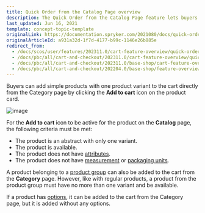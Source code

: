 ```yaml
---
title: Quick Order from the Catalog Page overview
description: The Quick Order from the Catalog Page feature lets buyers add products with one product variant to cart directly from the Category page.
last_updated: Jun 16, 2021
template: concept-topic-template
originalLink: https://documentation.spryker.com/2021080/docs/quick-order-from-the-catalog-page-overview
originalArticleId: a931a32d-1f7d-4177-b99c-1146e26b885e
redirect_from:
  - /docs/scos/user/features/202311.0/cart-feature-overview/quick-order-from-the-catalog-page-overview.html
  - /docs/pbc/all/cart-and-checkout/202311.0/cart-feature-overview/quick-order-from-the-catalog-page-overview.html  
  - /docs/pbc/all/cart-and-checkout/202311.0/base-shop/cart-feature-overview/quick-order-from-the-catalog-page-overview.html
  - /docs/pbc/all/cart-and-checkout/202204.0/base-shop/feature-overviews/cart-feature-overview/quick-order-from-the-catalog-page-overview.html
---
```


Buyers can add simple products with one product variant to the cart directly from the Category page by clicking the **Add to cart** icon on the product card.

![image](https://spryker.s3.eu-central-1.amazonaws.com/docs/Features/Catalog+Management/Quick+Order+from+the+Catalog+Page/Quick+Order+from+the+Catalog+Page+Feature+Overview/quick-order-from-catalog.png)

For the **Add to cart** icon to be active for the product on the **Catalog** page, the following criteria must be met:

* The product is an abstract with only one variant.
* The product is available.
* The product does not have [attributes](/docs/pbc/all/product-information-management/{{site.version}}/base-shop/feature-overviews/product-feature-overview/product-attributes-overview.html).
* The product does not have [measurement](/docs/pbc/all/product-information-management/{{site.version}}/base-shop/feature-overviews/measurement-units-feature-overview.html) or [packaging units](/docs/pbc/all/product-information-management/{{page.version}}/base-shop/feature-overviews/packaging-units-feature-overview.html).

A product belonging to a [product group](/docs/pbc/all/product-information-management/{{site.version}}/base-shop/feature-overviews/product-feature-overview/product-feature-overview.html) can also be added to the cart from the **Category** page. However, like with regular products, a product from the product group must have no more than one variant and be available.

If a product has [options](/docs/pbc/all/product-information-management/{{page.version}}/base-shop/feature-overviews/product-options-feature-overview.html), it can be added to the cart from the Category page, but it is added without any options.
